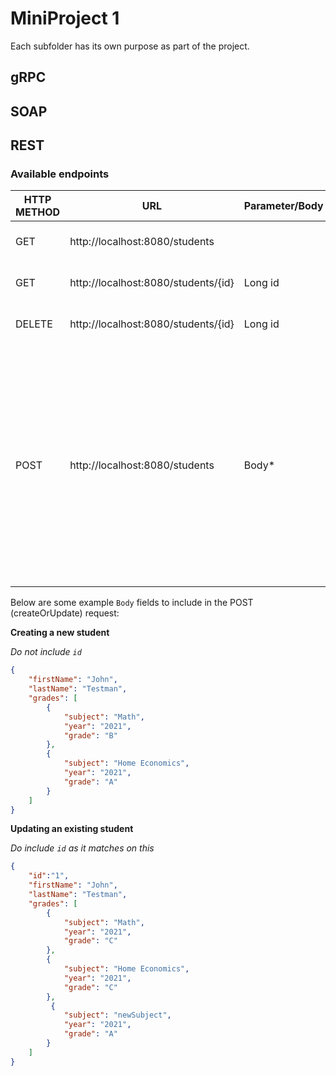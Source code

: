 # MiniProject 1

Each subfolder has its own purpose as part of the project.

## gRPC

## SOAP

## REST


### Available endpoints

| HTTP METHOD | URL                                 | Parameter/Body | Notes                                                                                                                                                       |
|-------------|-------------------------------------|-----------|-------------------------------------------------------------------------------------------------------------------------------------------------------------|
| GET         | http://localhost:8080/students      |           | Returns all students                                                                                                                                        |
| GET         | http://localhost:8080/students/{id} | Long id   | Returns student by ID                                                                                                                                       |
| DELETE      | http://localhost:8080/students/{id} | Long id   | Deletes student by ID                                                                                                                                       |
| POST        | http://localhost:8080/students      | Body*     | Creates or updates a student. For updates, ensure to include the "id" field to update the entity. Otherwise it will not match and will create a new entity. |

Below are some example `Body` fields to include in the POST (createOrUpdate) request:

**Creating a new student**

_Do not include `id`_
```json
{
    "firstName": "John",
    "lastName": "Testman",
    "grades": [
        {
            "subject": "Math",
            "year": "2021",
            "grade": "B"
        },
        {
            "subject": "Home Economics",
            "year": "2021",
            "grade": "A"
        }
    ]
}
```

**Updating an existing student**

_Do include `id` as it matches on this_

```json
{
    "id":"1",
    "firstName": "John",
    "lastName": "Testman",
    "grades": [
        {
            "subject": "Math",
            "year": "2021",
            "grade": "C"
        },
        {
            "subject": "Home Economics",
            "year": "2021",
            "grade": "C"
        },
         {
            "subject": "newSubject",
            "year": "2021",
            "grade": "A"
        }
    ]
}
```